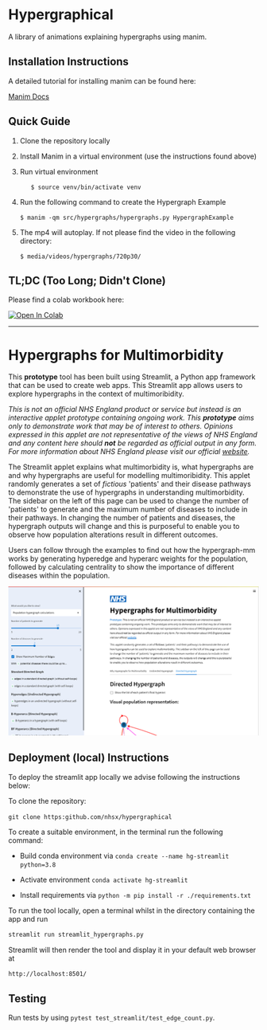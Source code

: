 # Hypergraphical

A library of animations explaining hypergraphs using manim.


## Installation Instructions

A detailed tutorial for installing manim can be found here:

[Manim Docs](https://docs.manim.community/en/stable/installation.html)

## Quick Guide

1. Clone the repository locally
2. Install Manim in a virtual environment (use the instructions found above)
3. Run virtual environment
   
   ```
      $ source venv/bin/activate venv
   ```
   
4. Run the following command to create the Hypergraph Example

    ```
    $ manim -qm src/hypergraphs/hypergraphs.py HypergraphExample
    ```
   
5. The mp4 will autoplay. If not please find the video in the following directory:

   ``` 
   $ media/videos/hypergraphs/720p30/
   
   ```

## TL;DC (Too Long; Didn't Clone)

Please find a colab workbook here:

[![Open In Colab](https://colab.research.google.com/assets/colab-badge.svg)](https://colab.research.google.com/github/nhsx/hypergraphical/blob/workbooks/hypergraph-animations.ipynb)

----------------------


# Hypergraphs for Multimorbidity

This __prototype__ tool has been built using Streamlit, a Python app framework that can be used to create web apps. This Streamlit app allows users to explore hypergraphs in the context of multimoribidity. 

_This is not an official NHS England product or service but instead is an interactive applet prototype containing ongoing work.
This __prototype__ aims only to demonstrate work that may be of interest to others.
Opinions expressed in this applet are not representative of the views of NHS England
and any content here should __not__ be regarded as official output in any form.
For more information about NHS England please visit our official 
[website](https://www.england.nhs.uk/)._

The Streamlit applet explains what multimorbidity is, what hypergraphs are and why hypergraphs are useful for modelling multimoribidity. This applet randomly generates a set of _fictious_ 'patients' and their disease pathways to demonstrate the use of hypergraphs in understanding multimorbidity. The 
sidebar on the left of this page can be used to change the number of 'patients' to 
generate and the maximum number of diseases to include in their pathways.
In changing the number of patients and diseases, the hypergraph outputs will change 
and this is purposeful to enable you to observe how population alterations result in different outcomes.

Users can follow through the examples to find out how the hypergraph-mm works by generating hyperedge and hyperarc weights for the population, followed by calculating centrality to show the importance of different diseases within the population. 

![Hypergraphs for Multimoribidity Tool](/images/streamlit_screenshot.PNG)

## Deployment (local) Instructions

To deploy the streamlit app locally we advise following the instructions below:

To clone the repository:

`git clone https:github.com/nhsx/hypergraphical`

To create a suitable environment, in the terminal run the following command:

* Build conda environment via `conda create --name hg-streamlit python=3.8`

* Activate environment `conda activate hg-streamlit`

* Install requirements via `python -m pip install -r ./requirements.txt`

To run the tool locally, open a terminal whilst in the directory containing the app and run

```bash
streamlit run streamlit_hypergraphs.py
```

Streamlit will then render the tool and display it in your default web browser at

```bash
http://localhost:8501/
```

## Testing

Run tests by using `pytest test_streamlit/test_edge_count.py`.
